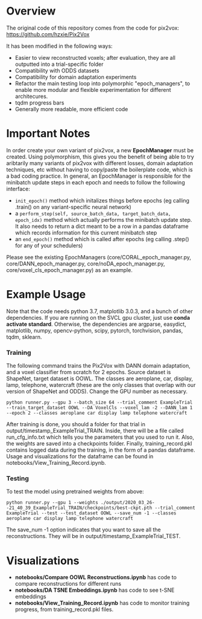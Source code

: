 # Overview

The original code of this repository comes from the code for pix2vox: 
https://github.com/hzxie/Pix2Vox

It has been modified in the following ways:
* Easier to view reconstructed voxels; after evaluation, they are all outputted into a trial-specific folder
* Compatibility with ODDS datasets
* Compatibility for domain adaptation experiments
* Refactor the main testing loop into polymorphic "epoch_managers", to enable more modular and flexible experimentation for different architecures.
* tqdm progress bars
* Generally more readable, more efficient code

# Important Notes

In order create your own variant of pix2vox, a new __EpochManager__ must be created. Using polymorphism, this gives you the benefit of being able to try aribtarily many variants of pix2vox with different losses, domain adaptation techniques, etc without having to copy/paste the boilerplate code, which is a bad coding practice. In general, an EpochManager is responsible for the minibatch update steps in each epoch and needs to follow the following interface:

* `init_epoch()` method which initalizes things before epochs (eg calling .train() on any variant-specific neural network)
* a `perform_step(self, source_batch_data, target_batch_data, epoch_idx)` method which actually performs the minibatch update step. It also needs to return a dict meant to be a row in a pandas dataframe which records information for this current minibatch step
* an `end_epoch()` method which is called after epochs (eg calling .step() for any of your schedulers)

Please see the existing EpochManagers (core/CORAL_epoch_manager.py, core/DANN_epoch_manager.py, core/noDA_epoch_manager.py, core/voxel_cls_epoch_manager.py) as an example.


# Example Usage

Note that the code needs python 3.7, matplotlib 3.0.3, and a bunch of other dependencies. If you are running on the SVCL gpu cluster, just use __conda activate standard__. Otherwise, the dependencies are argparse, easydict, matplotlib, numpy, opencv-python, scipy, pytorch, torchvision, pandas, tqdm, sklearn.


### Training

The following command trains the Pix2Vox with DANN domain adaptation, and a voxel classifier from scratch for 2 epochs. Source dataset is ShapeNet, target dataset is OOWL. The classes are aeroplane, car, display, lamp, telephone, watercraft (these are the only classes that overlap with our version of ShapeNet and ODDS). Change the GPU number as necessary.

`python runner.py --gpu 3 --batch_size 64 --trial_comment ExampleTrial --train_target_dataset OOWL --DA VoxelCls --voxel_lam -2 --DANN_lam 1 --epoch 2 --classes aeroplane car display lamp telephone watercraft`

After training is done, you should a folder for that trial in output/timestamp_ExampleTrial_TRAIN. Inside, there will be a file called run_cfg_info.txt which tells you the parameters that you used to run it. Also, the weights are saved into a checkpoints folder. Finally, training_record.pkl contains logged data during the training, in the form of a pandas dataframe. Usage and visualizations for the dataframe can be found in notebooks/View_Training_Record.ipynb.

### Testing

To test the model using pretrained weights from above:

`python runner.py --gpu 1 --weights ./output/2020_03_26--21_40_39_ExampleTrial_TRAIN/checkpoints/best-ckpt.pth --trial_comment ExampleTrial --test --test_dataset OOWL --save_num -1 --classes aeroplane car display lamp telephone watercraft`

The save_num -1 option indicates that you want to save all the reconstructions. They will be in output/timestamp_ExampleTrial_TEST.

# Visualizations

* __notebooks/Compare OOWL Reconstructions.ipynb__ has code to compare reconstructions for different runs
* __notebooks/DA TSNE Embeddings.ipynb__ has code to see t-SNE embeddings
* __notebooks/View_Training_Record.ipynb__ has code to monitor training progress, from training_record.pkl files.
